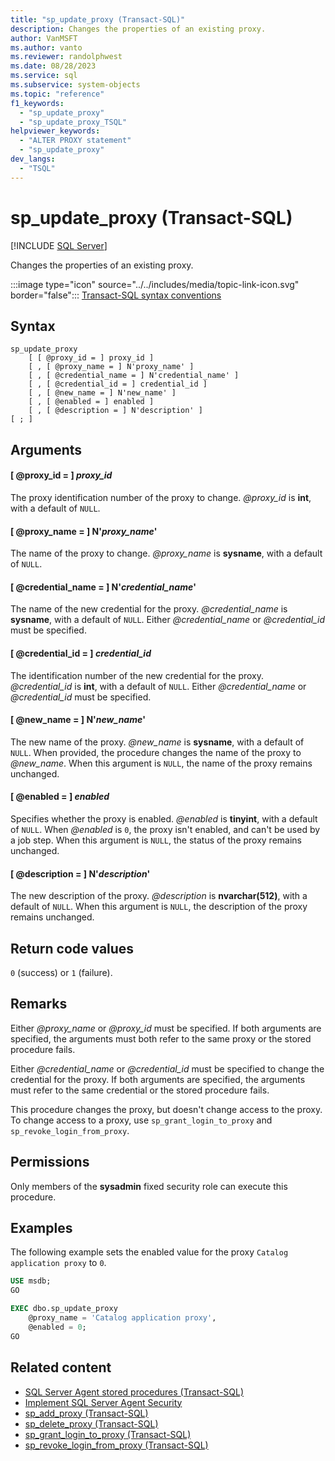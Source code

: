 ```yaml
---
title: "sp_update_proxy (Transact-SQL)"
description: Changes the properties of an existing proxy.
author: VanMSFT
ms.author: vanto
ms.reviewer: randolphwest
ms.date: 08/28/2023
ms.service: sql
ms.subservice: system-objects
ms.topic: "reference"
f1_keywords:
  - "sp_update_proxy"
  - "sp_update_proxy_TSQL"
helpviewer_keywords:
  - "ALTER PROXY statement"
  - "sp_update_proxy"
dev_langs:
  - "TSQL"
---
```

# sp_update_proxy (Transact-SQL)

[!INCLUDE [SQL Server](../../includes/applies-to-version/sqlserver.md)]

Changes the properties of an existing proxy.

:::image type="icon" source="../../includes/media/topic-link-icon.svg" border="false"::: [Transact-SQL syntax conventions](../../t-sql/language-elements/transact-sql-syntax-conventions-transact-sql.md)

## Syntax

```syntaxsql
sp_update_proxy
    [ [ @proxy_id = ] proxy_id ]
    [ , [ @proxy_name = ] N'proxy_name' ]
    [ , [ @credential_name = ] N'credential_name' ]
    [ , [ @credential_id = ] credential_id ]
    [ , [ @new_name = ] N'new_name' ]
    [ , [ @enabled = ] enabled ]
    [ , [ @description = ] N'description' ]
[ ; ]
```

## Arguments

#### [ @proxy_id = ] *proxy_id*

The proxy identification number of the proxy to change. *@proxy_id* is **int**, with a default of `NULL`.

#### [ @proxy_name = ] N'*proxy_name*'

The name of the proxy to change. *@proxy_name* is **sysname**, with a default of `NULL`.

#### [ @credential_name = ] N'*credential_name*'

The name of the new credential for the proxy. *@credential_name* is **sysname**, with a default of `NULL`. Either *@credential_name* or *@credential_id* must be specified.

#### [ @credential_id = ] *credential_id*

The identification number of the new credential for the proxy. *@credential_id* is **int**, with a default of `NULL`. Either *@credential_name* or *@credential_id* must be specified.

#### [ @new_name = ] N'*new_name*'

The new name of the proxy. *@new_name* is **sysname**, with a default of `NULL`. When provided, the procedure changes the name of the proxy to *@new_name*. When this argument is `NULL`, the name of the proxy remains unchanged.

#### [ @enabled = ] *enabled*

Specifies whether the proxy is enabled. *@enabled* is **tinyint**, with a default of `NULL`. When *@enabled* is `0`, the proxy isn't enabled, and can't be used by a job step. When this argument is `NULL`, the status of the proxy remains unchanged.

#### [ @description = ] N'*description*'

The new description of the proxy. *@description* is **nvarchar(512)**, with a default of `NULL`. When this argument is `NULL`, the description of the proxy remains unchanged.

## Return code values

`0` (success) or `1` (failure).

## Remarks

Either *@proxy_name* or *@proxy_id* must be specified. If both arguments are specified, the arguments must both refer to the same proxy or the stored procedure fails.

Either *@credential_name* or *@credential_id* must be specified to change the credential for the proxy. If both arguments are specified, the arguments must refer to the same credential or the stored procedure fails.

This procedure changes the proxy, but doesn't change access to the proxy. To change access to a proxy, use `sp_grant_login_to_proxy` and `sp_revoke_login_from_proxy`.

## Permissions

Only members of the **sysadmin** fixed security role can execute this procedure.

## Examples

The following example sets the enabled value for the proxy `Catalog application proxy` to `0`.

```sql
USE msdb;
GO

EXEC dbo.sp_update_proxy
    @proxy_name = 'Catalog application proxy',
    @enabled = 0;
GO
```

## Related content

- [SQL Server Agent stored procedures (Transact-SQL)](sql-server-agent-stored-procedures-transact-sql.md)
- [Implement SQL Server Agent Security](../../ssms/agent/implement-sql-server-agent-security.md)
- [sp_add_proxy (Transact-SQL)](sp-add-proxy-transact-sql.md)
- [sp_delete_proxy (Transact-SQL)](sp-delete-proxy-transact-sql.md)
- [sp_grant_login_to_proxy (Transact-SQL)](sp-grant-login-to-proxy-transact-sql.md)
- [sp_revoke_login_from_proxy (Transact-SQL)](sp-revoke-login-from-proxy-transact-sql.md)
